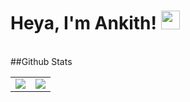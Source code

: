 # Heya, I'm Ankith! <img src="https://media.giphy.com/media/hvRJCLFzcasrR4ia7z/giphy.gif" width="30"></h1>

<br>
##Github Stats
<br>
<p align="center">
<table align="center">
<tr>
<td width="50%" align="center">
    <img src="https://github-readme-stats.vercel.app/api?username=AnkithJG&theme=tokyonight&show_icons=true&count_private=true" />
<!--     <img src="https://github-readme-streak-stats.herokuapp.com/?user=AnkithJG&theme=nightowl&hide_border=false" alt="ankith's streak" />
</td> -->
<td width="50%" align="center">
    <img src="https://github-readme-stats.anuraghazra1.vercel.app/api/top-langs/?username=AnkithJG&theme=dracula&hide_border=false&langs_count=10"/>
</td>
</tr>
</table>
</p>
<br>


<!--
**AnkithJG/AnkithJG** is a ✨ _special_ ✨ repository because its `README.md` (this file) appears on your GitHub profile.

Here are some ideas to get you started:

- 🔭 I’m currently working on ...
- 🌱 I’m currently learning ...
- 👯 I’m looking to collaborate on ...
- 🤔 I’m looking for help with ...
- 💬 Ask me about ...
- 📫 How to reach me: ...
- 😄 Pronouns: ...
- ⚡ Fun fact: ...
-->
